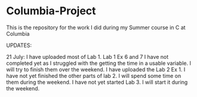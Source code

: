# Columbia-Project

This is the repository for the work I did during my Summer course in C at Columbia

UPDATES:

21 July: I have uploaded most of Lab 1. Lab 1 Ex 6 and 7 I have not completed yet as I struggled with the getting the time in a   usable variable. I will try to finish them over the weekend.
I have uploaded the Lab 2 Ex 1. I have not yet finished the other parts of lab 2. I will spend some time on them during the weekend.
I have not yet started Lab 3. I will start it during the weekend.
